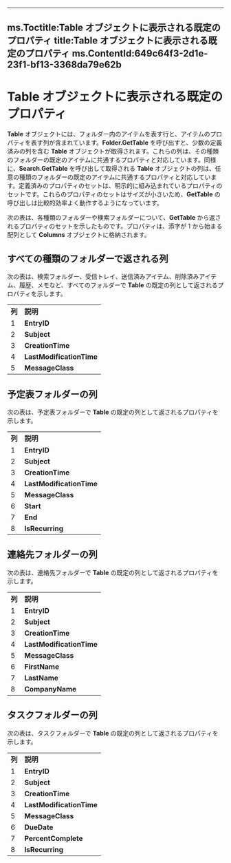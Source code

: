 

---
ms.Toctitle:Table オブジェクトに表示される既定のプロパティ
title:Table オブジェクトに表示される既定のプロパティ
ms.ContentId:649c64f3-2d1e-23f1-bf13-3368da79e62b
---
# Table オブジェクトに表示される既定のプロパティ




**Table** オブジェクトには、フォルダー内のアイテムを表す行と、アイテムのプロパティを表す列が含まれています。**Folder.GetTable** を呼び出すと、少数の定義済みの列を含む **Table** オブジェクトが取得されます。これらの列は、その種類のフォルダーの既定のアイテムに共通するプロパティと対応しています。同様に、**Search.GetTable** を呼び出して取得される **Table** オブジェクトの列は、任意の種類のフォルダーの既定のアイテムに共通するプロパティと対応しています。定義済みのプロパティのセットは、明示的に組み込まれているプロパティのセットです。これらのプロパティのセットはサイズが小さいため、**GetTable** の呼び出しは比較的効率よく動作するようになっています。



次の表は、各種類のフォルダーや検索フォルダーについて、**GetTable** から返されるプロパティのセットを示したものです。プロパティは、添字が 1 から始まる配列として **Columns** オブジェクトに格納されます。

## すべての種類のフォルダーで返される列
次の表は、検索フォルダー、受信トレイ、送信済みアイテム、削除済みアイテム、履歴、メモなど、すべてのフォルダーで **Table** の既定の列として返されるプロパティを示します。

|||
|---|---|
|**列**|**説明**|
|1|**EntryID**|
|2|**Subject**|
|3|**CreationTime**|
|4|**LastModificationTime**|
|5|**MessageClass**|







## 予定表フォルダーの列
次の表は、予定表フォルダーで **Table** の既定の列として返されるプロパティを示します。

|||
|---|---|
|**列**|**説明**|
|1|**EntryID**|
|2|**Subject**|
|3|**CreationTime**|
|4|**LastModificationTime**|
|5|**MessageClass**|
|6|**Start**|
|7|**End**|
|8|**IsRecurring**|







## 連絡先フォルダーの列
次の表は、連絡先フォルダーで **Table** の既定の列として返されるプロパティを示します。

|||
|---|---|
|**列**|**説明**|
|1|**EntryID**|
|2|**Subject**|
|3|**CreationTime**|
|4|**LastModificationTime**|
|5|**MessageClass**|
|6|**FirstName**|
|7|**LastName**|
|8|**CompanyName**|







## タスクフォルダーの列
次の表は、タスクフォルダーで **Table** の既定の列として返されるプロパティを示します。

|||
|---|---|
|**列**|**説明**|
|1|**EntryID**|
|2|**Subject**|
|3|**CreationTime**|
|4|**LastModificationTime**|
|5|**MessageClass**|
|6|**DueDate**|
|7|**PercentComplete**|
|8|**IsRecurring**|







